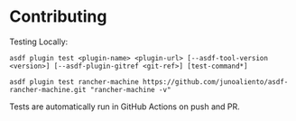 # Contributing

Testing Locally:

```shell
asdf plugin test <plugin-name> <plugin-url> [--asdf-tool-version <version>] [--asdf-plugin-gitref <git-ref>] [test-command*]

asdf plugin test rancher-machine https://github.com/junoaliento/asdf-rancher-machine.git "rancher-machine -v"
```

Tests are automatically run in GitHub Actions on push and PR.
